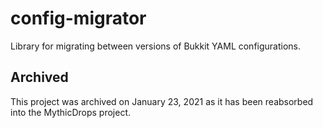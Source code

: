 # config-migrator
Library for migrating between versions of Bukkit YAML configurations.
 
## Archived

This project was archived on January 23, 2021 as it has been reabsorbed into the
MythicDrops project.
